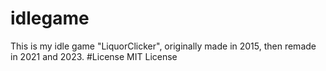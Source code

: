 # idlegame
This is my idle game "LiquorClicker", originally made in 2015, then remade in 2021 and 2023.
#License
MIT License
